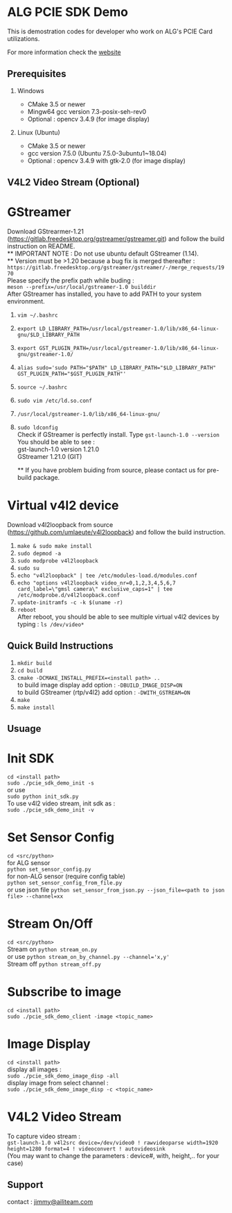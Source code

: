ALG PCIE SDK Demo
====================================  

This is demostration codes for developer who work on ALG's PCIE Card utilizations.

For more information check the [website](https://aili-light.com)

Prerequisites
------------------------------------
1. Windows
   * CMake 3.5 or newer
   * Mingw64 gcc version 7.3-posix-seh-rev0
   * Optional : opencv 3.4.9 (for image display)

2. Linux (Ubuntu)
   * CMake 3.5 or newer
   * gcc version 7.5.0 (Ubuntu 7.5.0-3ubuntu1~18.04)
   * Optional : opencv 3.4.9 with gtk-2.0 (for image display)

V4L2 Video Stream (Optional)
------------------------------------
# GStreamer
   Download GStrearmer-1.21 (https://gitlab.freedesktop.org/gstreamer/gstreamer.git) and follow the build instruction on README.  
   ** IMPORTANT NOTE : Do not use ubuntu default GStreamer (1.14).  
   ** Version must be >1.20 because a bug fix is merged thereafter :  
   `https://gitlab.freedesktop.org/gstreamer/gstreamer/-/merge_requests/1970`  
   Please specify the prefix path while buding :  
   `meson --prefix=/usr/local/gstreamer-1.0 builddir`  
   After GStreamer has installed, you have to add PATH to your system environment.
1. `vim ~/.bashrc`  
2. `export LD_LIBRARY_PATH=/usr/local/gstreamer-1.0/lib/x86_64-linux-gnu/$LD_LIBRARY_PATH`  
3. `export GST_PLUGIN_PATH=/usr/local/gstreamer-1.0/lib/x86_64-linux-gnu/gstreamer-1.0/`  
4. `alias sudo='sudo PATH="$PATH" LD_LIBRARY_PATH="$LD_LIBRARY_PATH" GST_PLUGIN_PATH="$GST_PLUGIN_PATH"'`  
5. `source ~/.bashrc`  
6. `sudo vim /etc/ld.so.conf`  
7. `/usr/local/gstreamer-1.0/lib/x86_64-linux-gnu/`  
8. `sudo ldconfig`  
   Check if GStreamer is perfectly install. 
   Type `gst-launch-1.0 --version`  
   You should be able to see :  
    gst-launch-1.0 version 1.21.0  
    GStreamer 1.21.0 (GIT)  

   ** If you have problem buiding from source, please contact us for pre-build package.  

# Virtual v4l2 device
   Download v4l2loopback from source (https://github.com/umlaeute/v4l2loopback) and follow the build instruction.
1. `make & sudo make install`  
2. `sudo depmod -a`  
3. `sudo modprobe v4l2loopback`  
4. `sudo su`  
5. `echo "v4l2loopback" | tee /etc/modules-load.d/modules.conf`  
6. `echo "options v4l2loopback video_nr=0,1,2,3,4,5,6,7 card_label=\"gmsl camera\" exclusive_caps=1" | tee /etc/modprobe.d/v4l2loopback.conf`  
7. `update-initramfs -c -k $(uname -r)`  
8. `reboot`  
   After reboot, you should be able to see multiple virtual v4l2 devices by typing :
   `ls /dev/video*`  

Quick Build Instructions
------------------------------------
1.  `mkdir build`  
2.  `cd build`  
3.  `cmake -DCMAKE_INSTALL_PREFIX=<install path> ..`  
    to build image display add option : `-DBUILD_IMAGE_DISP=ON`   
    to build GStreamer (rtp/v4l2) add option : `-DWITH_GSTREAM=ON`  
4.  `make`  
5.  `make install`  

Usuage
------------------------------------
# Init SDK
   `cd <install path>`  
   `sudo ./pcie_sdk_demo_init -s`   
   or use  
   `sudo python init_sdk.py`  
   To use v4l2 video stream, init sdk as :  
   `sudo ./pcie_sdk_demo_init -v`   

# Set Sensor Config
   `cd <src/python>`  
   for ALG sensor  
   `python set_sensor_config.py`   
   for non-ALG sensor (require config table)  
   `python set_sensor_config_from_file.py`  
   or use json file
   `python set_sensor_from_json.py --json_file=<path to json file> --channel=xx`  

# Stream On/Off
   `cd <src/python>`  
   Stream on
   `python stream_on.py`  
   or use
   `python stream_on_by_channel.py --channel='x,y'`  
   Stream off
   `python stream_off.py`  

# Subscribe to image
   `cd <install path>`  
   `sudo ./pcie_sdk_demo_client -image <topic_name>`  

# Image Display
   `cd <install path>`  
   display all images :   
   `sudo ./pcie_sdk_demo_image_disp -all`   
   display image from select channel :   
   `sudo ./pcie_sdk_demo_image_disp -c <topic_name>`   

# V4L2 Video Stream
   To capture video stream :  
   `gst-launch-1.0 v4l2src device=/dev/video0 ! rawvideoparse width=1920 height=1280 format=4 ! videoconvert ! autovideosink`  
   (You may want to change the parameters : device#, with, height,.. for your case)  

Support
------------------------------------
contact : jimmy@ailiteam.com